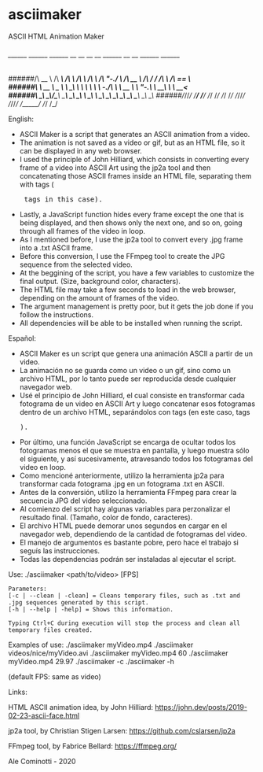 # asciimaker
ASCII HTML Animation Maker

######  ______   ______   ______   __   __       __    __   ______   __  __   ______   ______    
 ######/\  __ \ /\  ___\ /\  ___\ /\ \ /\ \     /\ "-./  \ /\  __ \ /\ \/ /  /\  ___\ /\  == \   
 ######\ \  __ \\ \___  \\ \ \____\ \ \\ \ \    \ \ \-./\ \\ \  __ \\ \  _"-.\ \  __\ \ \  __<   
  ######\ \_\ \_\\/\_____\\ \_____\\ \_\\ \_\    \ \_\ \ \_\\ \_\ \_\\ \_\ \_\\ \_____\\ \_\ \_\ 
   ######\/_/\/_/ \/_____/ \/_____/ \/_/ \/_/     \/_/  \/_/ \/_/\/_/ \/_/\/_/ \/_____/ \/_/ /_/ 
   

English:
- ASCII Maker is a script that generates an ASCII animation from a video.
- The animation is not saved as a video or gif, but as an HTML file, so it can be displayed in any web browser.
- I used the principle of John Hilliard, which consists in converting every frame of a video into ASCII Art using the jp2a tool and then concatenating those ASCII frames inside an HTML file, separating them with tags (<pre> tags in this case).
- Lastly, a JavaScript function hides every frame except the one that is being displayed, and then shows only the next one, and so on, going through all frames of the video in loop.
- As I mentioned before, I use the jp2a tool to convert every .jpg frame into a .txt ASCII frame.
- Before this conversion, I use the FFmpeg tool to create the JPG sequence from the selected video.
- At the beggining of the script, you have a few variables to customize the final output. (Size, background color, characters).
- The HTML file may take a few seconds to load in the web browser, depending on the amount of frames of the video.
- The argument management is pretty poor, but it gets the job done if you follow the instructions.
- All dependencies will be able to be installed when running the script.

Español:
- ASCII Maker es un script que genera una animación ASCII a partir de un video. 
- La animación no se guarda como un video o un gif, sino como un archivo HTML, por lo tanto puede ser reproducida desde cualquier navegador web.
- Usé el principio de John Hilliard, el cual consiste en transformar cada fotograma de un video en ASCII Art y luego concatenar esos fotogramas dentro de un archivo HTML, separándolos con tags (en este caso, tags <pre>).
- Por último, una función JavaScript se encarga de ocultar todos los fotogramas menos el que se muestra en pantalla, y luego muestra sólo el siguiente, y así sucesivamente, atravesando todos los fotogramas del video en loop.
- Como mencioné anteriormente, utilizo la herramienta jp2a para transformar cada fotograma .jpg en un fotograma .txt en ASCII.
- Antes de la conversión, utilizo la herramienta FFmpeg para crear la secuencia JPG del video seleccionado.
- Al comienzo del script hay algunas variables para perzonalizar el resultado final. (Tamaño, color de fondo, caracteres).
- El archivo HTML puede demorar unos segundos en cargar en el navegador web, dependiendo de la cantidad de fotogramas del video.
- El manejo de argumentos es bastante pobre, pero hace el trabajo si seguís las instrucciones.
- Todas las dependencias podrán ser instaladas al ejecutar el script.

Use:
	./asciimaker <path/to/video> [FPS]

	Parameters:
	[-c | --clean | -clean] = Cleans temporary files, such as .txt and .jpg sequences generated by this script.
	[-h | --help | -help] = Shows this information.

	Typing Ctrl+C during execution will stop the process and clean all temporary files created.

Examples of use:
	./asciimaker myVideo.mp4
	./asciimaker videos/nice/myVideo.avi
	./asciimaker myVideo.mp4 60
	./asciimaker myVideo.mp4 29.97
	./asciimaker -c
	./asciimaker -h

(default FPS: same as video)


Links:

HTML ASCII animation idea, by John Hilliard: 
	https://john.dev/posts/2019-02-23-ascii-face.html

jp2a tool, by Christian Stigen Larsen:
	https://github.com/cslarsen/jp2a

FFmpeg tool, by Fabrice Bellard:
	https://ffmpeg.org/

Ale Cominotti - 2020
